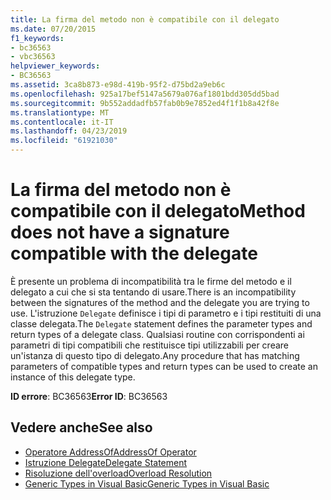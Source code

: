 ```yaml
---
title: La firma del metodo non è compatibile con il delegato
ms.date: 07/20/2015
f1_keywords:
- bc36563
- vbc36563
helpviewer_keywords:
- BC36563
ms.assetid: 3ca8b873-e98d-419b-95f2-d75bd2a9eb6c
ms.openlocfilehash: 925a17bef5147a5679a076af1801bdd305dd5bad
ms.sourcegitcommit: 9b552addadfb57fab0b9e7852ed4f1f1b8a42f8e
ms.translationtype: MT
ms.contentlocale: it-IT
ms.lasthandoff: 04/23/2019
ms.locfileid: "61921030"
---
```

# <a name="method-does-not-have-a-signature-compatible-with-the-delegate"></a><span data-ttu-id="fa132-102">La firma del metodo non è compatibile con il delegato</span><span class="sxs-lookup"><span data-stu-id="fa132-102">Method does not have a signature compatible with the delegate</span></span>
<span data-ttu-id="fa132-103">È presente un problema di incompatibilità tra le firme del metodo e il delegato a cui che si sta tentando di usare.</span><span class="sxs-lookup"><span data-stu-id="fa132-103">There is an incompatibility between the signatures of the method and the delegate you are trying to use.</span></span> <span data-ttu-id="fa132-104">L'istruzione `Delegate` definisce i tipi di parametro e i tipi restituiti di una classe delegata.</span><span class="sxs-lookup"><span data-stu-id="fa132-104">The `Delegate` statement defines the parameter types and return types of a delegate class.</span></span> <span data-ttu-id="fa132-105">Qualsiasi routine con corrispondenti ai parametri di tipi compatibili che restituisce tipi utilizzabili per creare un'istanza di questo tipo di delegato.</span><span class="sxs-lookup"><span data-stu-id="fa132-105">Any procedure that has matching parameters of compatible types and return types can be used to create an instance of this delegate type.</span></span>  
  
 <span data-ttu-id="fa132-106">**ID errore**: BC36563</span><span class="sxs-lookup"><span data-stu-id="fa132-106">**Error ID**: BC36563</span></span>  
  
## <a name="see-also"></a><span data-ttu-id="fa132-107">Vedere anche</span><span class="sxs-lookup"><span data-stu-id="fa132-107">See also</span></span>

- [<span data-ttu-id="fa132-108">Operatore AddressOf</span><span class="sxs-lookup"><span data-stu-id="fa132-108">AddressOf Operator</span></span>](../../../visual-basic/language-reference/operators/addressof-operator.md)
- [<span data-ttu-id="fa132-109">Istruzione Delegate</span><span class="sxs-lookup"><span data-stu-id="fa132-109">Delegate Statement</span></span>](../../../visual-basic/language-reference/statements/delegate-statement.md)
- [<span data-ttu-id="fa132-110">Risoluzione dell'overload</span><span class="sxs-lookup"><span data-stu-id="fa132-110">Overload Resolution</span></span>](../../../visual-basic/programming-guide/language-features/procedures/overload-resolution.md)
- [<span data-ttu-id="fa132-111">Generic Types in Visual Basic</span><span class="sxs-lookup"><span data-stu-id="fa132-111">Generic Types in Visual Basic</span></span>](../../../visual-basic/programming-guide/language-features/data-types/generic-types.md)
